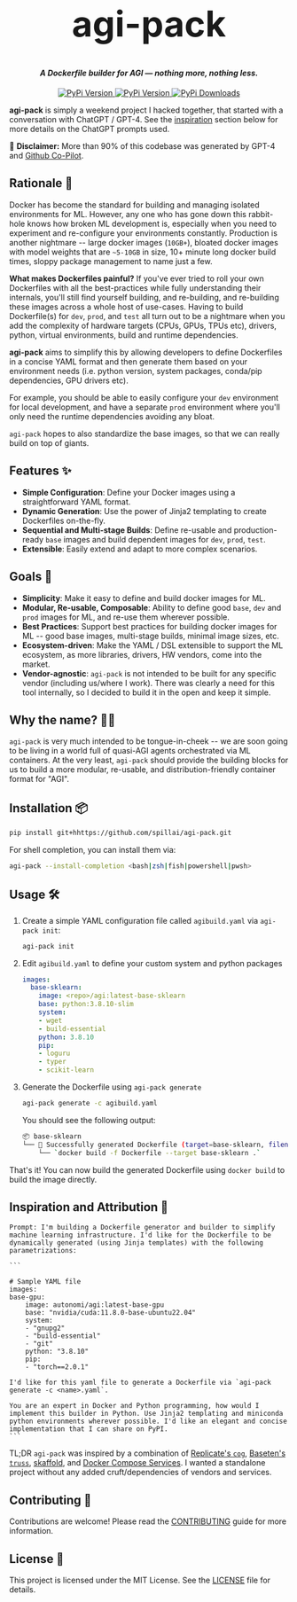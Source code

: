 <h1 align="center" style="font-size:64px;font-weight: bold;font-color:black;">agi-pack</h1>
<h4 align="center">
<i>A Dockerfile builder for AGI — nothing more, nothing less.</i>
</h4>

<p align="center">
<a href="https://pypi.org/project/agi-pack/">
    <img alt="PyPi Version" src="https://badge.fury.io/py/agi-pack.svg">
</a>
<a href="https://pypi.org/project/agi-pack/">
    <img alt="PyPi Version" src="https://img.shields.io/pypi/pyversions/agi-pack">
</a>
<a href="https://pypi.org/project/agi-pack/">
    <img alt="PyPi Downloads" src="https://img.shields.io/pypi/dm/agi-pack">
</a>

</p>

**agi-pack** is simply a weekend project I hacked together, that started with a conversation with ChatGPT / GPT-4. See the [inspiration](#inspiration-and-attribution-🌟) section below for more details on the ChatGPT prompts used.

🚨 **Disclaimer:** More than 90% of this codebase was generated by GPT-4 and [Github Co-Pilot](https://github.com/features/copilot).

## Rationale 🤔

Docker has become the standard for building and managing isolated environments for ML. However, any one who has gone down this rabbit-hole knows how broken ML development is, especially when you need to experiment and re-configure your environments constantly. Production is another nightmare -- large docker images (`10GB+`), bloated docker images with model weights that are `~5-10GB` in size, 10+ minute long docker build times, sloppy package management to name just a few.

**What makes Dockerfiles painful?** If you've ever tried to roll your own Dockerfiles with all the best-practices while fully understanding their internals, you'll still find yourself building, and re-building, and re-building these images across a whole host of use-cases. Having to build Dockerfile(s) for `dev`, `prod`, and `test` all turn out to be a nightmare when you add the complexity of hardware targets (CPUs, GPUs, TPUs etc), drivers, python, virtual environments, build and runtime dependencies.

**agi-pack** aims to simplify this by allowing developers to define Dockerfiles in a concise YAML format and then generate them based on your environment needs (i.e. python version, system packages, conda/pip dependencies, GPU drivers etc).

For example, you should be able to easily configure your `dev` environment for local development, and have a separate `prod` environment where you'll only need the runtime dependencies avoiding any bloat.

`agi-pack` hopes to also standardize the base images, so that we can really build on top of giants.

## Features ✨

- **Simple Configuration**: Define your Docker images using a straightforward YAML format.
- **Dynamic Generation**: Use the power of Jinja2 templating to create Dockerfiles on-the-fly.
- **Sequential and Multi-stage Builds**: Define re-usable and production-ready `base` images and build dependent images for `dev`, `prod`, `test`.
- **Extensible**: Easily extend and adapt to more complex scenarios.

## Goals 🎯

- **Simplicity**: Make it easy to define and build docker images for ML.
- **Modular, Re-usable, Composable**: Ability to define good `base`, `dev` and `prod` images for ML, and re-use them wherever possible.
- **Best Practices**: Support best practices for building docker images for ML -- good base images, multi-stage builds, minimal image sizes, etc.
- **Ecosystem-driven**: Make the YAML / DSL extensible to support the ML ecosystem, as more libraries, drivers, HW vendors, come into the market.
- **Vendor-agnostic**: `agi-pack` is not intended to be built for any specific vendor (including us/where I work). There was clearly a need for this tool internally, so I decided to build it in the open and keep it simple.

## Why the name? 🤷‍♂️
`agi-pack` is very much intended to be tongue-in-cheek -- we are soon going to be living in a world full of quasi-AGI agents orchestrated via ML containers. At the very least, `agi-pack` should provide the building blocks for us to build a more modular, re-usable, and distribution-friendly container format for "AGI".

## Installation 📦

```bash
pip install git+hhttps://github.com/spillai/agi-pack.git
```

For shell completion, you can install them via:
```bash
agi-pack --install-completion <bash|zsh|fish|powershell|pwsh>
```

## Usage 🛠

1. Create a simple YAML configuration file called `agibuild.yaml` via `agi-pack init`:

    ```bash
    agi-pack init
    ```

2. Edit `agibuild.yaml` to define your custom system and python packages

    ```yaml
    images:
      base-sklearn:
        image: <repo>/agi:latest-base-sklearn
        base: python:3.8.10-slim
        system:
        - wget
        - build-essential
        python: 3.8.10
        pip:
        - loguru
        - typer
        - scikit-learn
    ```

3. Generate the Dockerfile using `agi-pack generate`

    ```bash
    agi-pack generate -c agibuild.yaml
    ```

    You should see the following output:

    ```bash
    📦 base-sklearn
    └── 🎉 Successfully generated Dockerfile (target=base-sklearn, filename=Dockerfile).
        └── `docker build -f Dockerfile --target base-sklearn .`
    ```

That's it! You can now build the generated Dockerfile using `docker build` to build the image directly.

## Inspiration and Attribution 🌟

```
Prompt: I'm building a Dockerfile generator and builder to simplify machine learning infrastructure. I'd like for the Dockerfile to be dynamically generated (using Jinja templates) with the following parametrizations:
```

    ```

    # Sample YAML file
    images:
    base-gpu:
        image: autonomi/agi:latest-base-gpu
        base: "nvidia/cuda:11.8.0-base-ubuntu22.04"
        system:
        - "gnupg2"
        - "build-essential"
        - "git"
        python: "3.8.10"
        pip:
        - "torch==2.0.1"

    I'd like for this yaml file to generate a Dockerfile via `agi-pack generate -c <name>.yaml`.

    You are an expert in Docker and Python programming, how would I implement this builder in Python. Use Jinja2 templating and miniconda python environments wherever possible. I'd like an elegant and concise implementation that I can share on PyPI.
    ```

TL;DR `agi-pack` was inspired by a combination of [Replicate's `cog`](https://github.com/replicate/cog), [Baseten's `truss`](https://github.com/basetenlabs/truss/), [skaffold](https://skaffold.dev/), and [Docker Compose Services](https://docs.docker.com/compose/compose-file/05-services/). I wanted a standalone project without any added cruft/dependencies of vendors and services.

## Contributing 🤝

Contributions are welcome! Please read the [CONTRIBUTING](CONTRIBUTING.md) guide for more information.

## License 📄

This project is licensed under the MIT License. See the [LICENSE](LICENSE) file for details.
